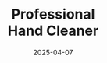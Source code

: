 ---
type: product
layout: product
date: 2025-04-07
sitemap:
  priority: 1
  changefreq: "weekly"

# SEO metadata
seoTitleSuffix: "Industrial Strength Hand Cleaner Near Me"
seoDescription: >-
  Shop professional-grade Hand Cleaner in Montana. Tough on grease, gentle on skin. Perfect for auto shops, dealerships, and mechanics. Fast shipping, bulk orders available.

# Page content
title: "Professional <br> **Hand Cleaner**"
titlePrefix: "Montana Auto Shop Supplies"
description: >-
  Get Professional Hand Cleaner for Montana mechanics and auto shops. Non-solvent, eco-friendly formula tackles grease and grime while conditioning skin. Ideal for dealerships and service centers with fast delivery and bulk discounts.

# benefitsContent
benefitsImages:
  - image: /images/handcleaner/product-despencer.jpg
    alt: "Nutcracker Pro Hand Cleaner Dispenser for Montana Auto Shops"
  - image: /images/handcleaner/product-details.jpg
    alt: "Nutcracker Pro Hand Cleaner Variants for Montana Mechanics"

benefitsBlocks:
  - title: "Top Choice for Montana Mechanics"
    text: >-
      Professional Hand Cleaner is a favorite in Montana auto shops. Its heavy-duty formula cuts through tough grease and oil, making it perfect for mechanics and dealership service bays across the state.
  - title: "Gentle on Hands"
    text: >-
      This shop-grade Hand Cleaner conditions skin with every wash. Montana technicians rely on its emollient-rich formula to keep hands soft, even after repeated use in busy service centers.
  - title: "Eco-Friendly Cleaning"
    text: >-
      Made with biodegradable walnut shells, this Hand Cleaner is safe for Montana’s environment. It delivers industrial-strength cleaning without harsh chemicals, ideal for eco-conscious auto shops.
  - title: "Versatile for Montana Shops"
    text: >-
      From oil to paint, Professional Hand Cleaner handles it all. Montana dealerships and repair shops trust it for daily use, ensuring clean hands in any automotive or industrial task.
  - title: "No Greasy Residue"
    text: >-
      Unlike other soaps, this Hand Cleaner leaves no slippery film. Montana mechanics can get back to work fast, with clean, dry hands ready for the next job in the garage.
  - title: "Cost Savings for Dealerships"
    text: >-
      The concentrated formula reduces usage by up to 75%. Montana service centers save big on bulk orders, keeping stock levels high without breaking the budget.
  - title: "Fast Shipping to Montana"
    text: >-
      Need supplies quick? This Hand Cleaner ships fast to Montana auto shops, ensuring your team never runs out of essential cleaning gear for daily operations.
  - title: "Safe for Daily Use"
    text: >-
      Designed for frequent washing, this Hand Cleaner prevents skin irritation. Montana mechanics appreciate its gentle yet effective cleaning power for long shifts in the shop.
  - title: "Trusted by Montana Service Centers"
    text: >-
      Dealerships and repair shops across Montana choose Professional Hand Cleaner for its reliability. It’s the go-to solution for keeping service bays clean and efficient.

# testimonials section
testimonials:
  items:
    - name: "Jake"
      text: >-
        This Hand Cleaner gets my hands clean after working on engines all day. No greasy feel, and my skin doesn’t dry out. Best soap I’ve used in my Montana shop.
    - name: "Sara"
      text: >-
        Our dealership loves this cleaner. It’s tough on grime but easy on hands. We order in bulk, and it saves us money. Highly recommend it.
    - name: "Tom"
      text: >-
        Been using this soap for months. I’m a diesel mechanic, and it cleans oil and dirt fast without scrubbing hard. My hands feel good, even in winter.
    - name: "Lisa"
      text: >-
        We use this in our Montana service center. It’s great for the team, cleans everything off, and doesn’t leave a mess. Shipping is always quick too.
    - name: "Mike"
      text: >-
        This cleaner is a game-changer. Gets rid of grease in one wash, and my hands don’t crack anymore. Perfect for my auto shop.
    - name: "Emily"
      text: >-
        Our mechanics swear by this soap. It’s gentle but works like a charm on tough stains. We keep it stocked in our garage all year.
    - name: "Dan"
      text: >-
        I’ve tried a lot of cleaners, but this one’s the best. Cleans fast, no residue, and it’s affordable. My auto shop won’t use anything else.
    - name: "Karen"
      text: >-
        This Hand Cleaner is awesome for our busy dealership. It keeps our techs’ hands clean and soft. Bulk orders make it easy to stay stocked up.
    - name: "Pete"
      text: >-
        Works great for my repair shop in Montana. Grease and oil come off quick, and it doesn’t dry my hands out. I’m sticking with this one.

# FAQ section
faq:
  questions:
    - question: "What can Professional Hand Cleaner remove?"
      answer: >-
        This Hand Cleaner tackles grease, oil, ink, paint, tar, and more. Mechanics trust it for tough grime in auto shops and dealerships, keeping hands clean without harsh scrubbing.
    - question: "Is it safe for sensitive skin?"
      answer: >-
        Yes, it’s gentle with conditioning agents to prevent irritation. Technicians with sensitive skin use it daily in service centers without dryness or discomfort.
    - question: "Can it be used outside automotive shops?"
      answer: >-
        Absolutely. Professional Hand Cleaner works for construction, manufacturing, and other industries. Shops rely on its versatile cleaning power for various tasks.
    - question: "Does it have fragrances or dyes?"
      answer: >-
        No, it’s dye-free and fragrance-free for a natural clean. Auto shops choose it for a safe, effective solution that’s gentle on hands and the environment.
    - question: "Why use walnut shell scrubbers?"
      answer: >-
        Walnut shells are eco-friendly and biodegradable, perfect for Montana’s green standards. They clean tough grime gently, reducing environmental impact in auto shops.
    - question: "How does it save money for Montana shops?"
      answer: >-
        Its concentrated formula cuts usage by up to 75%. Montana dealerships order in bulk for cost savings, ensuring long-lasting supply for busy service bays.
    - question: "Is it safe for frequent use?"
      answer: >-
        Yes, it’s designed for daily washing without drying skin. Montana mechanics use it multiple times a day, keeping hands clean and healthy during long shifts.
    - question: "How fast is shipping to Montana?"
      answer: >-
        We offer fast delivery to Montana auto shops and dealerships. Your order of Professional Hand Cleaner arrives quickly, keeping your garage fully stocked.

---